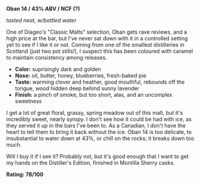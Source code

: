 **Oban 14 / 43% ABV / NCF (?)**

*tasted neat, w/bottled water*

One of Diageo's "Classic Malts" selection, Oban gets rave reviews, and a high price at the bar, but I've never sat down with it in a controlled setting yet to see if I like it or not.  Coming from one of the smallest distilleries in Scotland (just two pot stills!), I suspect this has been coloured with caramel to maintain consistency among releases.

* **Color:** suprisingly dark and golden
* **Nose:** oil, butter, honey, blueberries, fresh-baked pie
* **Taste:** warming clover and heather, good mouthful, rebounds off the tongue, wood hidden deep behind sunny lavender
* **Finish:** a pinch of smoke, but too short, alas, and an uncomplex sweetness

I get a lot of great floral, grassy, spring meadow out of this malt, but it's incredibly sweet, nearly syropy.  I don't see how it could be had with ice, as they served it up in the bars I've been to.  As a Canadian, I don't have the heart to tell them to bring it back without the ice.  Oban 14 is too delicate, to insubstantial to water down at 43%, or chill on the rocks; it breaks down too much.

Will I buy it if I see it?  Probably not, but it's good enough that I want to get my hands on the Distiller's Edition, finished in Montilla Sherry casks.

**Rating: 78/100** 